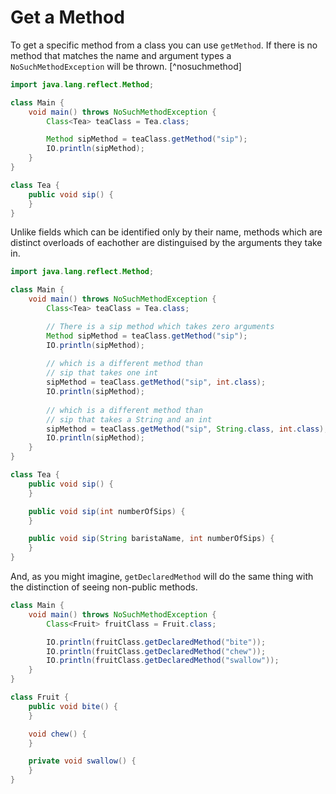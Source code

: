 # Get a Method

To get a specific method from a class you can use `getMethod`. If there is no method that matches the name and argument types a `NoSuchMethodException` will be thrown. [^nosuchmethod]

```java
import java.lang.reflect.Method;

class Main {
    void main() throws NoSuchMethodException {
        Class<Tea> teaClass = Tea.class;

        Method sipMethod = teaClass.getMethod("sip");
        IO.println(sipMethod);
    }
}

class Tea {
    public void sip() {
    }
}
```


Unlike fields which can be identified only by their name, methods which are distinct overloads of eachother
are distinguised by the arguments they take in.

```java
import java.lang.reflect.Method;

class Main {
    void main() throws NoSuchMethodException {
        Class<Tea> teaClass = Tea.class;

        // There is a sip method which takes zero arguments
        Method sipMethod = teaClass.getMethod("sip");
        IO.println(sipMethod);
        
        // which is a different method than
        // sip that takes one int
        sipMethod = teaClass.getMethod("sip", int.class);
        IO.println(sipMethod);
        
        // which is a different method than
        // sip that takes a String and an int
        sipMethod = teaClass.getMethod("sip", String.class, int.class);
        IO.println(sipMethod);
    }
}

class Tea {
    public void sip() {
    }

    public void sip(int numberOfSips) {
    }

    public void sip(String baristaName, int numberOfSips) {
    }
}
```

And, as you might imagine, `getDeclaredMethod` will do the same thing with the distinction
of seeing non-public methods.

```java
class Main {
    void main() throws NoSuchMethodException {
        Class<Fruit> fruitClass = Fruit.class;

        IO.println(fruitClass.getDeclaredMethod("bite"));
        IO.println(fruitClass.getDeclaredMethod("chew"));
        IO.println(fruitClass.getDeclaredMethod("swallow"));
    }
}

class Fruit {
    public void bite() {
    }

    void chew() {
    }

    private void swallow() {
    }
}
```


